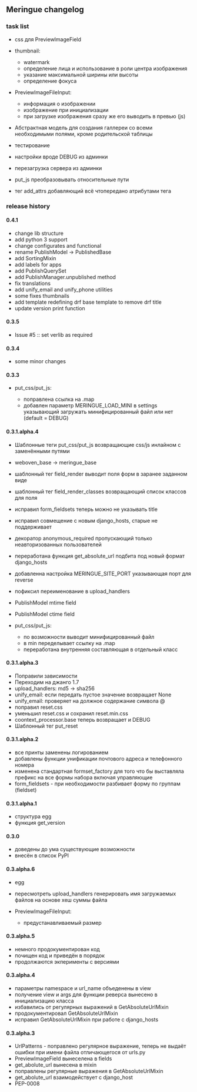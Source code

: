 ## Meringue changelog

### task list

* css для PreviewImageField
* thumbnail:

  - watermark
  - определение лица и использование в роли центра изображения
  - указание максимальной ширины или высоты
  - определение фокуса

* PreviewImageFileInput:

  - информация о изображении
  - изображение при инициализации
  - при загрузке изображения сразу же его выводить в превью (js)

* Абстрактная модель для создания галлереи со всеми необходимыми полями, кроме родительской таблицы
* тестирование
* настройки вроде DEBUG из админки
* перезагрузка сервера из админки
* put_js преобразовывать относительные пути
* тег add_attrs добавляющий всё чтопередано атрибутами тега


### release history


#### 0.4.1

* change lib structure
* add python 3 support
* change configurates and functional
* rename PublishModel -> PublishedBase
* add SortingMixin
* add labels for apps
* add PublishQuerySet
* add PublishManager.unpublished method
* fix translations
* add unify_email and unify_phone utilities
* some fixes thumbnails
* add template redefining drf base template to remove drf title
* update version print function


#### 0.3.5

* Issue #5 :: set verlib as required


#### 0.3.4

* some minor changes


#### 0.3.3

* put_css/put_js:

  - поправлена ссылка на .map
  - добавлен параметр MERINGUE_LOAD_MINI в settings указывающий загружать минифицированный файл или нет (default = DEBUG)


#### 0.3.1.alpha.4

* Шаблонные теги put_css/put_js возвращающие css/js инлайном с заменёнными путями
* weboven_base -> meringue_base
* шаблонный тег field_render выводит поля форм в заранее заданном виде
* шаблонный тег field_render_classes возвращающий список классов для поля
* исправил form_fieldsets теперь можно не указывать title
* исправил совмещение с новым django_hosts, старые не поддерживает
* декоратор anonymous_required пропускающий только неавторизованных пользователей
* переработана функция get_absolute_url подбита под новый формат django_hosts
* добавленна настройка MERINGUE_SITE_PORT указывающая порт для reverse
* пофиксил переименование в upload_handlers
* PublishModel mtime field
* PublishModel ctime field
* put_css/put_js:

  - по возможности выводит минифицированный файл
  - в min переделывает ссылку на .map
  - переработана внутренняя составляющая в отдельный класс


#### 0.3.1.alpha.3

* Поправили зависимости
* Переходим на джанго 1.7
* upload_handlers: md5 -> sha256
* unify_email: если передать пустое значение возвращает None
* unify_email: проверяет на должное содержание символа @
* поправил reset.css
* уменьшил reset.css и сохранил reset.min.css
* coontext_processor.base теперь возвращает и DEBUG
* Шаблонный тег put_reset


#### 0.3.1.alpha.2

* все принты заменены логированием
* добавлены функции унификации почтового адреса и телефонного номера
* изменена стандартная formset_factory для того что бы выставляла префикс на все формы набора включая управляющие
* form_fieldsets - при необходимости разбивает форму по группам (fieldset)


#### 0.3.1.alpha.1

* структура egg
* функция get_version


#### 0.3.0

* доведены до ума существующие возможности
* внесён в список PyPI


#### 0.3.alpha.6

* egg
* пересмотреть upload_handlers генерировать имя загружаемых файлов на основе хеш суммы файла
* PreviewImageFileInput:

  - предустанавливаемый размер


#### 0.3.alpha.5

* немного продокументирован код
* почищен код и приведён в порядок
* продолжаются экперименты с версиями


#### 0.3.alpha.4

* параметры namespace и url_name объеденены в view
* получение view и args для функции реверса вынесено в инициализацию класса
* избавились от регулярных выражений в GetAbsoluteUrlMixin
* продокументировал GetAbsoluteUrlMixin
* исправил GetAbsoluteUrlMixin при работе с django_hosts


#### 0.3.alpha.3

* UrlPatterns - поправлено регулярное выражение, теперь не выдаёт ошибки при имени файла отличающегося от urls.py
* PreviewImageField вынеселена в fields
* get_abolute_url вынесена в mixin
* поправлены регулярные выражения в GetAbsoluteUrlMixin
* get_abolute_url взаимодействует с django_host
* PEP-0008
